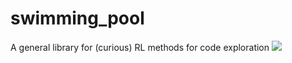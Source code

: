 # swimming_pool
A general library for (curious) RL methods for code exploration 
<img src="https://www.christies.com/img/LotImages/2018/NYR/2018_NYR_15974_0009C_000(david_hockney_portrait_of_an_artist).jpg?w=780"/>

